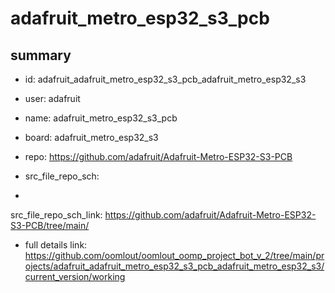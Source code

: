 # adafruit_metro_esp32_s3_pcb
 
## summary 
* id: adafruit_adafruit_metro_esp32_s3_pcb_adafruit_metro_esp32_s3
* user: adafruit
* name: adafruit_metro_esp32_s3_pcb
* board: adafruit_metro_esp32_s3
* repo: https://github.com/adafruit/Adafruit-Metro-ESP32-S3-PCB



* src_file_repo_sch: 
*
 src_file_repo_sch_link: https://github.com/adafruit/Adafruit-Metro-ESP32-S3-PCB/tree/main/
* full details link: https://github.com/oomlout/oomlout_oomp_project_bot_v_2/tree/main/projects/adafruit_adafruit_metro_esp32_s3_pcb_adafruit_metro_esp32_s3/current_version/working  






